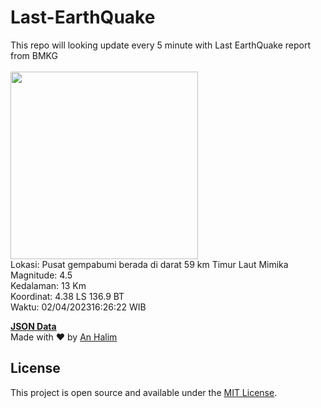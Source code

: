 # Last-EarthQuake
This repo will looking update every 5 minute with Last EarthQuake report from BMKG
<br>
<br>
<img src="https://ews.bmkg.go.id/TEWS/data/20230402162622.mmi.jpg?06174005xujjz5gjv0jompv" width="300"/>
<br>
Lokasi: Pusat gempabumi berada di darat 59 km Timur Laut Mimika <br>
Magnitude: 4.5 <br>
Kedalaman: 13 Km <br>
Koordinat: 4.38 LS 136.9 BT <br>
Waktu: 02/04/202316:26:22 WIB <br>

<a href="./data/data.json">**JSON Data**</a>
<br>
Made with ❤️ by <a href="https://github.com/an-halim">An Halim</a>
## License

This project is open source and available under the [MIT License](LICENSE).
